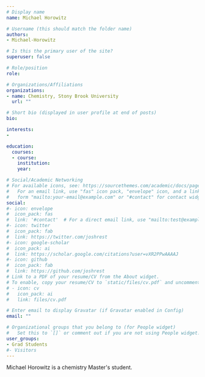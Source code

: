 ```yaml
---
# Display name
name: Michael Horowitz

# Username (this should match the folder name)
authors:
- Michael-Horowitz

# Is this the primary user of the site?
superuser: false

# Role/position
role: 

# Organizations/Affiliations
organizations:
- name: Chemistry, Stony Brook University
  url: ""

# Short bio (displayed in user profile at end of posts)
bio: 

interests:
- 

education:
  courses:
  - course: 
    institution: 
    year: 

# Social/Academic Networking
# For available icons, see: https://sourcethemes.com/academic/docs/page-builder/#icons
#   For an email link, use "fas" icon pack, "envelope" icon, and a link in the
#   form "mailto:your-email@example.com" or "#contact" for contact widget.
social:
#- icon: envelope
#  icon_pack: fas
#  link: '#contact'  # For a direct email link, use "mailto:test@example.org".
#- icon: twitter
#  icon_pack: fab
#  link: https://twitter.com/joshrest
#- icon: google-scholar
#  icon_pack: ai
#  link: https://scholar.google.com/citations?user=vXR2PPwAAAAJ
#- icon: github
#  icon_pack: fab
#  link: https://github.com/joshrest
# Link to a PDF of your resume/CV from the About widget.
# To enable, copy your resume/CV to `static/files/cv.pdf` and uncomment the lines below.
# - icon: cv
#   icon_pack: ai
#   link: files/cv.pdf

# Enter email to display Gravatar (if Gravatar enabled in Config)
email: ""

# Organizational groups that you belong to (for People widget)
#   Set this to `[]` or comment out if you are not using People widget.
user_groups:
- Grad Students
#- Visitors
---
```


Michael Horowitz is a chemistry Master's student.